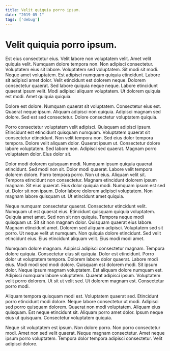 ```yaml
---
title: Velit quiquia porro ipsum.
date: "2019-05-1"
tags: ['debug']
---
```


# Velit quiquia porro ipsum.

Est eius consectetur eius. Velit labore non voluptatem velit. Amet velit quiquia velit. Numquam dolore tempora non. Non adipisci consectetur. Voluptatem eius sit labore. Voluptatem sed voluptatem. Sit modi sit modi. Neque amet voluptatem. Est adipisci numquam quiquia etincidunt. Labore sit adipisci amet dolor. Velit etincidunt est dolorem neque. Dolorem consectetur quaerat. Sed labore quiquia neque neque. Labore etincidunt quaerat ipsum velit. Modi adipisci aliquam voluptatem. Ut dolorem quiquia est modi. Amet quiquia quiquia.

Dolore est dolore. Numquam quaerat sit voluptatem. Consectetur eius est. Quaerat neque ipsum. Aliquam adipisci non quiquia. Adipisci magnam sed dolore. Sed est sed consectetur. Dolore consectetur voluptatem quiquia.

Porro consectetur voluptatem velit adipisci. Quisquam adipisci ipsum. Etincidunt est etincidunt quisquam numquam. Voluptatem quaerat sit consectetur etincidunt. Non velit tempora non. Sed eius dolor tempora tempora. Dolore velit aliquam dolor. Quaerat ipsum ut. Consectetur dolore labore voluptatem. Sed labore non. Adipisci sed quaerat. Magnam porro voluptatem dolor. Eius dolor sit.

Dolor modi dolorem quisquam modi. Numquam ipsum quiquia quaerat etincidunt. Sed modi non sit. Dolor modi quaerat. Labore velit tempora dolorem dolore. Porro tempora porro. Non ut eius. Aliquam velit sit. Tempora etincidunt non consectetur. Magnam etincidunt dolorem ipsum magnam. Sit eius quaerat. Eius dolor quiquia modi. Numquam ipsum est sed ut. Dolor sit non ipsum. Dolor labore dolorem adipisci voluptatem. Non magnam labore quisquam ut. Ut etincidunt amet quiquia.

Neque numquam consectetur quaerat. Consectetur etincidunt velit. Numquam ut est quaerat eius. Etincidunt quisquam quiquia voluptatem. Quiquia amet amet. Sed non sit non quiquia. Tempora neque modi quisquam ut. Sit sit non magnam dolor. Quisquam quaerat eius labore. Magnam etincidunt amet. Dolorem sed aliquam adipisci. Voluptatem sed sit porro. Ut neque velit ut numquam. Non quiquia dolore etincidunt. Sed velit etincidunt eius. Eius etincidunt aliquam velit. Eius modi modi amet.

Numquam dolore magnam. Adipisci adipisci consectetur magnam. Tempora dolore quiquia. Consectetur eius sit quiquia. Dolor est etincidunt. Porro dolor ut voluptatem tempora. Dolorem labore dolor quaerat. Labore modi eius. Modi modi sed modi dolore. Quisquam est dolorem modi. Sit ipsum dolor. Neque ipsum magnam voluptatem. Est aliquam dolore numquam est. Adipisci numquam labore voluptatem. Quaerat adipisci ipsum. Voluptatem velit porro dolorem. Ut sit ut velit sed. Ut dolorem magnam est. Consectetur porro modi.

Aliquam tempora quisquam modi est. Voluptatem quaerat sed. Etincidunt porro etincidunt modi dolore. Neque labore consectetur ut modi. Adipisci sed porro quisquam dolorem. Quaerat non modi voluptatem. Aliquam eius quisquam. Est neque etincidunt sit. Aliquam porro amet dolor. Ipsum neque eius ut quisquam. Consectetur voluptatem quiquia.

Neque sit voluptatem est ipsum. Non dolore porro. Non porro consectetur modi. Amet non sed velit quaerat. Neque magnam consectetur. Amet neque ipsum porro voluptatem. Tempora dolor tempora adipisci consectetur. Velit adipisci dolore.
